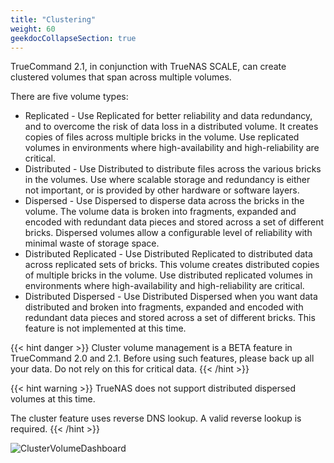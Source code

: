 ```yaml
---
title: "Clustering"
weight: 60
geekdocCollapseSection: true
---
```


TrueCommand 2.1, in conjunction with TrueNAS SCALE, can create clustered volumes that span across multiple volumes. 

There are five volume types:

+ Replicated - Use Replicated for better reliability and data redundancy, and to overcome the risk of data loss in a distributed volume. It creates copies of files across multiple bricks in the volume. Use replicated volumes in environments where high-availability and high-reliability are critical. 
+ Distributed - Use Distributed to distribute files across the various bricks in the volumes. Use where scalable storage and redundancy is either not important, or is provided by other hardware or software layers.
+ Dispersed - Use Dispersed to disperse data across the bricks in the volume. The volume data is broken into fragments, expanded and encoded with redundant data pieces and stored across a set of different bricks. Dispersed volumes allow a configurable level of reliability with minimal waste of storage space.
+ Distributed Replicated - Use Distributed Replicated to distributed data across replicated sets of bricks. This volume creates distributed copies of multiple bricks in the volume. Use distributed replicated volumes in environments where high-availability and high-reliability are critical.
+ Distributed Dispersed - Use Distributed Dispersed when you want data distributed and broken into fragments, expanded and encoded with redundant data pieces and stored across a set of different bricks. This feature is not implemented at this time.


{{< hint danger >}}
Cluster volume management is a BETA feature in TrueCommand 2.0 and 2.1. 
Before using such features, please back up all your data. 
Do not rely on this for critical data.
{{< /hint >}}

{{< hint warning >}}
TrueNAS does not support distributed dispersed volumes at this time.

The cluster feature uses reverse DNS lookup. A valid reverse lookup is required.
{{< /hint >}} 


![ClusterVolumeDashboard](/images/TrueCommand/2.1/ClusterVolumeDashboard.png "ClusterVolumeDashboard")
